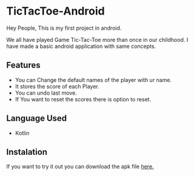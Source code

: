 # TicTacToe-Android

Hey People, This is my first project in android.

We all have played Game Tic-Tac-Toe more than once in our childhood. I have made a basic android application with same concepts.

## Features

* You can Change the default names of the player with ur name.
* It stores the score of each Player.
* You can undo last move.
* If You want to reset the scores there is option to reset.

## Language Used

* Kotlin

## Instalation

If you want to try it out you can download the apk file [here.](https://github.com/RoshanShaikh/TicTacToe-Android/raw/master/Tic-Tac-Toe.apk)

